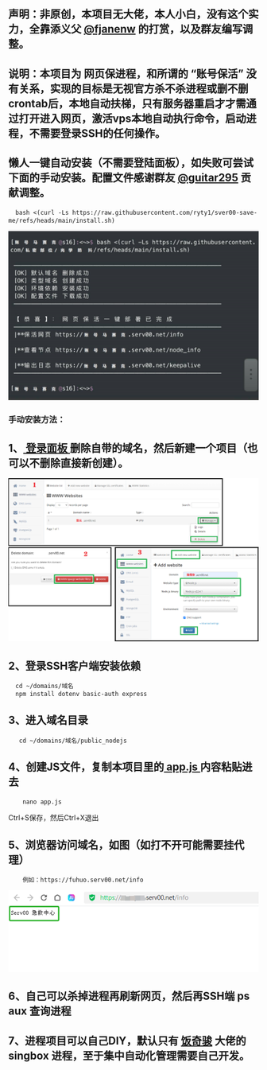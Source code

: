   ##  声明：非原创，本项目无大佬，本人小白，没有这个实力，全靠添义父 [@fjanenw](https://t.me/fjanenw) 的打赏，以及群友编写调整。

  ##  说明：本项目为 网页保进程，和所谓的 “账号保活” 没有关系，实现的目标是无视官方杀不杀进程或删不删crontab后，本地自动扶梯，只有服务器重启才才需通过打开进入网页，激活vps本地自动执行命令，启动进程，不需要登录SSH的任何操作。
  
  ##  懒人一键自动安装（不需要登陆面板），如失败可尝试下面的手动安装。配置文件感谢群友 [@guitar295](https://t.me/guitar295) 贡献调整。
      bash <(curl -Ls https://raw.githubusercontent.com/ryty1/sver00-save-me/refs/heads/main/install.sh)

![Image Description](https://github.com/ryty1/alist-log/blob/main/github_images/0.jpg?raw=true)

  ### 手动安装方法：
  ## 1、[ 登录面板 ](https://panel.serv00.com) 删除自带的域名，然后新建一个项目（也可以不删除直接新创建）。
![Image Description](https://github.com/ryty1/alist-log/blob/main/github_images/1.png?raw=true)
       
  ## 2、登录SSH客户端安装依赖
      cd ~/domains/域名
      npm install dotenv basic-auth express

  ## 3、进入域名目录
       cd ~/domains/域名/public_nodejs
       
  ## 4、创建JS文件，复制本项目里的[ app.js ](https://github.com/ryty1/sver00-keeps-alive/blob/main/app.js)内容粘贴进去
        nano app.js

 Ctrl+S保存，然后Ctrl+X退出

  ## 5、浏览器访问域名，如图（如打不开可能需要挂代理）
        例如：https://fuhuo.serv00.net/info
![Image Description](https://github.com/ryty1/alist-log/blob/main/github_images/3.png?raw=true)

  ## 6、自己可以杀掉进程再刷新网页，然后再SSH端 ps aux 查询进程
  
  ## 7、进程项目可以自己DIY，默认只有 [饭奇骏](https://github.com/frankiejun/serv00-play) 大佬的 singbox 进程，至于集中自动化管理需要自己开发。
        

